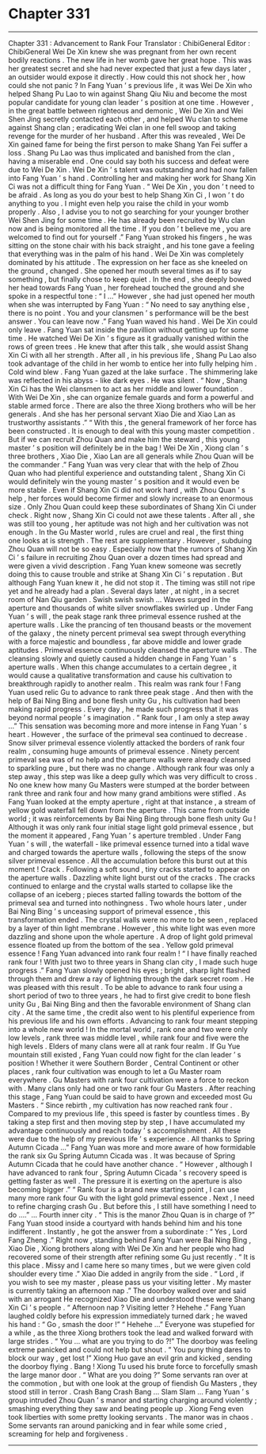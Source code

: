 
# Chapter 331


---

Chapter 331 : Advancement to Rank Four
Translator :
ChibiGeneral
Editor :
ChibiGeneral
Wei De Xin knew she was pregnant from her own recent bodily reactions .
The new life in her womb gave her great hope .
This was her greatest secret and she had never expected that just a few days later , an outsider would expose it directly .
How could this not shock her , how could she not panic ?
In Fang Yuan ’ s previous life , it was Wei De Xin who helped Shang Pu Lao to win against Shang Qiu Niu and become the most popular candidate for young clan leader ’ s position at one time .
However , in the great battle between righteous and demonic , Wei De Xin and Wei Shen Jing secretly contacted each other , and helped Wu clan to scheme against Shang clan ; eradicating Wei clan in one fell swoop and taking revenge for the murder of her husband . After this was revealed , Wei De Xin gained fame for being the first person to make Shang Yan Fei suffer a loss .
Shang Pu Lao was thus implicated and banished from the clan , having a miserable end . One could say both his success and defeat were due to Wei De Xin .
Wei De Xin ’ s talent was outstanding and had now fallen into Fang Yuan ’ s hand . Controlling her and making her work for Shang Xin Ci was not a difficult thing for Fang Yuan .
“ Wei De Xin , you don ’ t need to be afraid . As long as you do your best to help Shang Xin Ci , I won ’ t do anything to you . I might even help you raise the child in your womb properly . Also , I advise you to not go searching for your younger brother Wei Shen Jing for some time . He has already been recruited by Wu clan now and is being monitored all the time . If you don ’ t believe me , you are welcomed to find out for yourself .”
Fang Yuan stroked his fingers , he was sitting on the stone chair with his back straight , and his tone gave a feeling that everything was in the palm of his hand .
Wei De Xin was completely dominated by his attitude .
The expression on her face as she kneeled on the ground , changed . She opened her mouth several times as if to say something , but finally chose to keep quiet .
In the end , she deeply bowed her head towards Fang Yuan , her forehead touched the ground and she spoke in a respectful tone : “ I …”
However , she had just opened her mouth when she was interrupted by Fang Yuan : “ No need to say anything else , there is no point . You and your clansmen ’ s performance will be the best answer . You can leave now .”
Fang Yuan waved his hand .
Wei De Xin could only leave .
Fang Yuan sat inside the pavillion without getting up for some time .
He watched Wei De Xin ’ s figure as it gradually vanished within the rows of green trees . He knew that after this talk , she would assist Shang Xin Ci with all her strength .
After all , in his previous life , Shang Pu Lao also took advantage of the child in her womb to entice her into fully helping him .
Cold wind blew . Fang Yuan gazed at the lake surface . The shimmering lake was reflected in his abyss - like dark eyes .
He was silent .
“ Now , Shang Xin Ci has the Wei clansmen to act as her middle and lower foundation . With Wei De Xin , she can organize female guards and form a powerful and stable armed force . There are also the three Xiong brothers who will be her generals . And she has her personal servant Xiao Die and Xiao Lan as trustworthy assistants .”
“ With this , the general framework of her force has been constructed . It is enough to deal with this young master competition . But if we can recruit Zhou Quan and make him the steward , this young master ’ s position will definitely be in the bag ! Wei De Xin , Xiong clan ’ s three brothers , Xiao Die , Xiao Lan are all generals while Zhou Quan will be the commander .”
Fang Yuan was very clear that with the help of Zhou Quan who had plentiful experience and outstanding talent , Shang Xin Ci would definitely win the young master ’ s position and it would even be more stable . Even if Shang Xin Ci did not work hard , with Zhou Quan ’ s help , her forces would become firmer and slowly increase to an enormous size .
Only Zhou Quan could keep these subordinates of Shang Xin Ci under check .
Right now , Shang Xin Ci could not awe these talents . After all , she was still too young , her aptitude was not high and her cultivation was not enough .
In the Gu Master world , rules are cruel and real , the first thing one looks at is strength . The rest are supplementary .
However , subduing Zhou Quan will not be so easy . Especially now that the rumors of Shang Xin Ci ’ s failure in recruiting Zhou Quan over a dozen times had spread and were given a vivid description .
Fang Yuan knew someone was secretly doing this to cause trouble and strike at Shang Xin Ci ’ s reputation .
But although Fang Yuan knew it , he did not stop it .
The timing was still not ripe yet and he already had a plan .
Several days later , at night , in a secret room of Nan Qiu garden .
Swish swish swish …
Waves surged in the aperture and thousands of white silver snowflakes swirled up .
Under Fang Yuan ’ s will , the peak stage rank three primeval essence rushed at the aperture walls .
Like the prancing of ten thousand beasts or the movement of the galaxy , the ninety percent primeval sea swept through everything with a force majestic and boundless , far above middle and lower grade aptitudes .
Primeval essence continuously cleansed the aperture walls .
The cleansing slowly and quietly caused a hidden change in Fang Yuan ’ s aperture walls .
When this change accumulates to a certain degree , it would cause a qualitative transformation and cause his cultivation to breakthrough rapidly to another realm .
This realm was rank four !
Fang Yuan used relic Gu to advance to rank three peak stage . And then with the help of Bai Ning Bing and bone flesh unity Gu , his cultivation had been making rapid progress . Every day , he made such progress that it was beyond normal people ’ s imagination .
“ Rank four , I am only a step away …” This sensation was becoming more and more intense in Fang Yuan ’ s heart .
However , the surface of the primeval sea continued to decrease .
Snow silver primeval essence violently attacked the borders of rank four realm , consuming huge amounts of primeval essence . Ninety percent primeval sea was of no help and the aperture walls were already cleansed to sparkling pure , but there was no change .
Although rank four was only a step away , this step was like a deep gully which was very difficult to cross .
No one knew how many Gu Masters were stumped at the border between rank three and rank four and how many grand ambitions were stifled .
As Fang Yuan looked at the empty aperture , right at that instance , a stream of yellow gold waterfall fell down from the aperture .
This came from outside world ; it was reinforcements by Bai Ning Bing through bone flesh unity Gu !
Although it was only rank four initial stage light gold primeval essence , but the moment it appeared , Fang Yuan ’ s aperture trembled .
Under Fang Yuan ’ s will , the waterfall - like primeval essence turned into a tidal wave and charged towards the aperture walls , following the steps of the snow silver primeval essence .
All the accumulation before this burst out at this moment !
Crack .
Following a soft sound , tiny cracks started to appear on the aperture walls .
Dazzling white light burst out of the cracks .
The cracks continued to enlarge and the crystal walls started to collapse like the collapse of an iceberg ; pieces started falling towards the bottom of the primeval sea and turned into nothingness .
Two whole hours later , under Bai Ning Bing ’ s unceasing support of primeval essence , this transformation ended .
The crystal walls were no more to be seen , replaced by a layer of thin light membrane . However , this white light was even more dazzling and shone upon the whole aperture .
A drop of light gold primeval essence floated up from the bottom of the sea .
Yellow gold primeval essence !
Fang Yuan advanced into rank four realm !
“ I have finally reached rank four ! With just two to three years in Shang clan city , I made such huge progress .” Fang Yuan slowly opened his eyes ; bright , sharp light flashed through them and drew a ray of lightning through the dark secret room .
He was pleased with this result .
To be able to advance to rank four using a short period of two to three years , he had to first give credit to bone flesh unity Gu , Bai Ning Bing and then the favorable environment of Shang clan city .
At the same time , the credit also went to his plentiful experience from his previous life and his own efforts .
Advancing to rank four meant stepping into a whole new world ! In the mortal world , rank one and two were only low levels , rank three was middle level , while rank four and five were the high levels .
Elders of many clans were all at rank four realm . If Gu Yue mountain still existed , Fang Yuan could now fight for the clan leader ’ s position !
Whether it were Southern Border , Central Continent or other places , rank four cultivation was enough to let a Gu Master roam everywhere .
Gu Masters with rank four cultivation were a force to reckon with .
Many clans only had one or two rank four Gu Masters .
After reaching this stage , Fang Yuan could be said to have grown and exceeded most Gu Masters .
“ Since rebirth , my cultivation has now reached rank four . Compared to my previous life , this speed is faster by countless times . By taking a step first and then moving step by step , I have accumulated my advantage continuously and reach today ’ s accomplishment . All these were due to the help of my previous life ’ s experience . All thanks to Spring Autumn Cicada …”
Fang Yuan was more and more aware of how formidable the rank six Gu Spring Autumn Cicada was .
It was because of Spring Autumn Cicada that he could have another chance .
“ However , although I have advanced to rank four , Spring Autumn Cicada ’ s recovery speed is getting faster as well . The pressure it is exerting on the aperture is also becoming bigger .”
“ Rank four is a brand new starting point , I can use many more rank four Gu with the light gold primeval essence . Next , I need to refine charging crash Gu . But before this , I still have something I need to do ….”
…
Fourth inner city .
“ This is the manor Zhou Quan is in charge of ?” Fang Yuan stood inside a courtyard with hands behind him and his tone indifferent .
Instantly , he got the answer from a subordinate : “ Yes , Lord Fang Zheng .”
Right now , standing behind Fang Yuan were Bai Ning Bing , Xiao Die , Xiong brothers along with Wei De Xin and her people who had recovered some of their strength after refining some Gu just recently .
“ It is this place . Missy and I came here so many times , but we were given cold shoulder every time .” Xiao Die added in angrily from the side .
“ Lord , if you wish to see my master , please pass us your visiting letter . My master is currently taking an afternoon nap .” The doorboy walked over and said with an arrogant
He recognized Xiao Die and understood these were Shang Xin Ci ’ s people .
“ Afternoon nap ? Visiting letter ? Hehehe .” Fang Yuan laughed coldly before his expression immediately turned dark ; he waved his hand : “ Go , smash the door !”
“ Hehehe …” Everyone was stupefied for a while , as the three Xiong brothers took the lead and walked forward with large strides .
“ You … what are you trying to do ?!” The doorboy was feeling extreme panicked and could not help but shout .
“ You puny thing dares to block our way , get lost !” Xiong Huo gave an evil grin and kicked , sending the doorboy flying .
Bang !
Xiong Tu used his brute force to forcefully smash the large manor door .
“ What are you doing ?” Some servants ran over at the commotion , but with one look at the group of fiendish Gu Masters , they stood still in terror .
Crash Bang Crash Bang …
Slam Slam …
Fang Yuan ’ s group intruded Zhou Quan ’ s manor and starting charging around violently ; smashing everything they saw and beating people up . Xiong Feng even took liberties with some pretty looking servants .
The manor was in chaos . Some servants ran around panicking and in fear while some cried , screaming for help and forgiveness .

---

